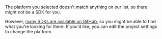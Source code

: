 The platform you selected doesn't match anything on our list, so there might not be a SDK for you.

However, [many SDKs are available on GitHub](https://github.com/getsentry/), so you might be able to find what you're looking for there. If you'd like, you can edit the project settings to change the platform.
